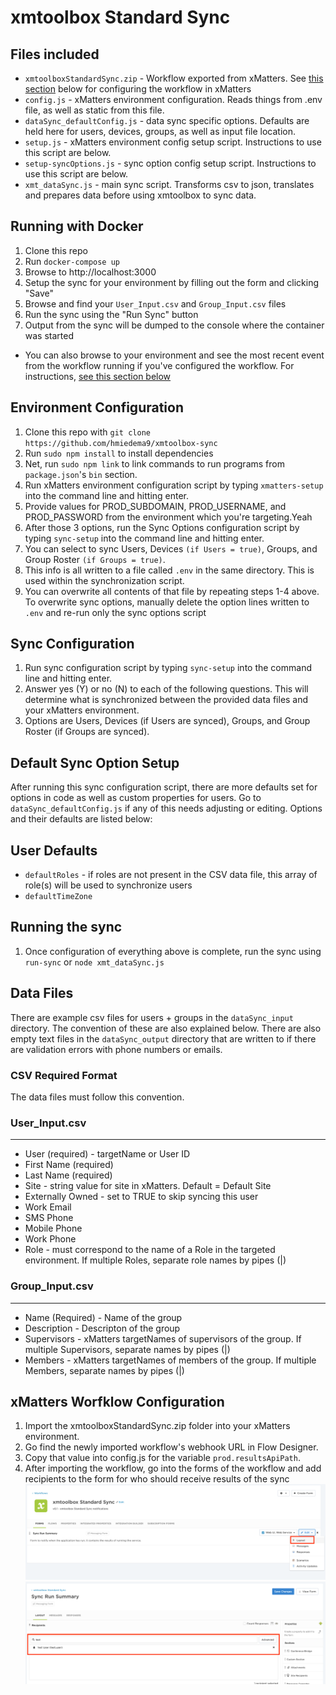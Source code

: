 # xmtoolbox Standard Sync
## Files included
- `xmtoolboxStandardSync.zip` - Workflow exported from xMatters. See [this section](#xmatters-worfklow-configuration) below for configuring the workflow in xMatters
- `config.js` - xMatters environment configuration. Reads things from .env file, as well as static from this file.
- `dataSync_defaultConfig.js` - data sync specific options. Defaults are held here for users, devices, groups, as well as input file location.
- `setup.js` - xMatters environment config setup script. Instructions to use this script are below.
- `setup-syncOptions.js` - sync option config setup script. Instructions to use this script are below.
- `xmt_dataSync.js` - main sync script. Transforms csv to json, translates and prepares data before using xmtoolbox to sync data.

## Running with Docker
1. Clone this repo
2. Run `docker-compose up`
3. Browse to http://localhost:3000
4. Setup the sync for your environment by filling out the form and clicking "Save"
5. Browse and find your `User_Input.csv` and `Group_Input.csv` files
6. Run the sync using the "Run Sync" button
7. Output from the sync will be dumped to the console where the container was started
 - You can also browse to your environment and see the most recent event from the workflow running if you've configured the workflow. For instructions, [see this section below](#xmatters-worfklow-configuration) 

## Environment Configuration
1. Clone this repo with `git clone https://github.com/hmiedema9/xmtoolbox-sync`
2. Run `sudo npm install` to install dependencies
3. Net, run `sudo npm link` to link commands to run programs from `package.json`'s `bin` section.
4. Run xMatters environment configuration script by typing `xmatters-setup` into the command line and hitting enter.
5. Provide values for PROD_SUBDOMAIN, PROD_USERNAME, and PROD_PASSWORD from the environment which you're targeting.Yeah
6. After those 3 options, run the Sync Options configuration script by typing `sync-setup` into the command line and hitting enter.
7. You can select to sync Users, Devices `(if Users = true)`, Groups, and Group Roster `(if Groups = true)`.
8. This info is all written to a file called `.env` in the same directory. This is used within the synchronization script.
9. You can overwrite all contents of that file by repeating steps 1-4 above. To overwrite sync options, manually delete the option lines written to `.env` and re-run only the sync options script

## Sync Configuration
1. Run sync configuration script by typing `sync-setup` into the command line and hitting enter.
2. Answer yes (Y) or no (N) to each of the following questions. This will determine what is synchronized between the provided data files and your xMatters environment.
3. Options are Users, Devices (if Users are synced), Groups, and Group Roster (if Groups are synced).

## Default Sync Option Setup
After running this sync configuration script, there are more defaults set for options in code as well as custom properties for users. Go to `dataSync_defaultConfig.js` if any of this needs adjusting or editing. Options and their defaults are listed below:

User Defaults
----
- `defaultRoles` - if roles are not present in the CSV data file, this array of role(s) will be used to synchronize users
- `defaultTimeZone`

## Running the sync
1. Once configuration of everything above is complete, run the sync using `run-sync` or `node xmt_dataSync.js`

## Data Files
There are example csv files for users + groups in the `dataSync_input` directory. The convention of these are also explained below. There are also empty text files in the `dataSync_output` directory that are written to if there are validation errors with phone numbers or emails.

### CSV Required Format
The data files must follow this convention.

### User_Input.csv
 ----
-  User (required) - targetName or User ID
- First Name (required)
- Last Name (required)
- Site - string value for site in xMatters. Default = Default Site
- Externally Owned - set to TRUE to skip syncing this user
- Work Email
- SMS Phone
- Mobile Phone
- Work Phone
- Role - must correspond to the name of a Role in the targeted environment. If multiple Roles, separate role names by pipes (|)

### Group_Input.csv
 ----
- Name (Required) - Name of the group
- Description - Descripton of the group
- Supervisors - xMatters targetNames of supervisors of the group. If multiple Supervisors, separate names by pipes (|)
- Members - xMatters targetNames of members of the group. If multiple Members, separate names  by pipes (|)

## xMatters Worfklow Configuration
1. Import the xmtoolboxStandardSync.zip folder into your xMatters environment. 
2. Go find the newly imported workflow's webhook URL in Flow Designer.
3. Copy that value into config.js for the variable `prod.resultsApiPath`.
4. After importing the workflow, go into the forms of the workflow and add recipients to the form for who should receive results of the sync
![Workflow Layout](media/sync-flow1.png?raw=true)
![Workflow Recipients](media/sync-flow2.png?raw=true)